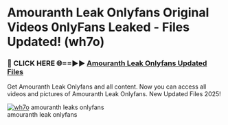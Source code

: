 # Amouranth Leak Onlyfans Original Videos 0nlyFans Leaked - Files Updated! (wh7o)

<h3>🔴 CLICK HERE 🌐==►► <a href="https://tinyurl.com/4seja8ks" rel="nofollow">Amouranth Leak Onlyfans Updated Files</a></h3>

Get Amouranth Leak Onlyfans and all content. Now you can access all videos and pictures of Amouranth Leak Onlyfans. New Updated Files 2025!

[![wh7o](https://i.imgur.com/EWjZXRe.gif)](https://tinyurl.com/4seja8ks)
amouranth leaks onlyfans<br>
amouranth leak onlyfans